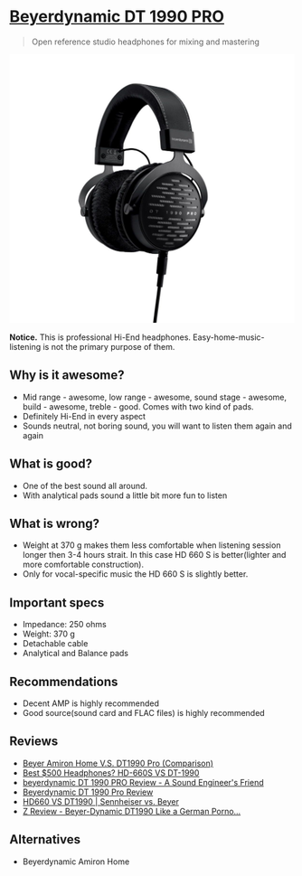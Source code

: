 # [Beyerdynamic DT 1990 PRO](https://europe.beyerdynamic.com/dt-1990-pro.html)

> Open reference studio headphones for mixing and mastering

![img](dt_1990_pro.jpg)

**Notice.** This is professional Hi-End headphones. Easy-home-music-listening is not the primary purpose of them.

## Why is it awesome?
- Mid range - awesome, low range - awesome, sound stage - awesome, build - awesome, treble - good. Comes with two kind  of pads.
- Definitely Hi-End in every aspect
- Sounds neutral, not boring sound, you will want to listen them again and again

## What is good?
- One of the best sound all around.
- With analytical pads sound a little bit more fun to listen

## What is wrong?
- Weight at 370 g makes them less comfortable when listening session longer then 3-4 hours strait. In this case HD 660 S is better(lighter and more comfortable construction).
- Only for vocal-specific music the HD 660 S is slightly better.

## Important specs
- Impedance: 250 ohms
- Weight: 370 g
- Detachable cable
- Analytical and Balance pads

## Recommendations
- Decent AMP is highly recommended
- Good source(sound card and FLAC files) is highly recommended

## Reviews
- [Beyer Amiron Home V.S. DT1990 Pro (Comparison)](https://youtu.be/Wm6RXYXJB0s)
- [Best $500 Headphones? HD-660S VS DT-1990](https://youtu.be/U05HdPL3s8U)
- [beyerdynamic DT 1990 PRO Review - A Sound Engineer's Friend](https://youtu.be/3L8gnhxrzto)
- [Beyerdynamic DT 1990 Pro Review](https://youtu.be/Uy3gfOm8kRE)
- [HD660 VS DT1990 | Sennheiser vs. Beyer](https://youtu.be/y805ZXKCaaM)
- [Z Review - Beyer-Dynamic DT1990 Like a German Porno...](https://youtu.be/-18wp68JHHs)

## Alternatives
- Beyerdynamic Amiron Home
